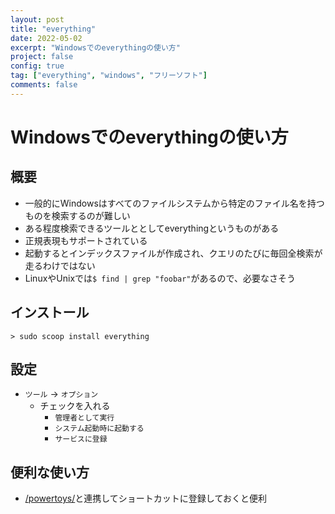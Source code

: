 ```yaml
---
layout: post
title: "everything"
date: 2022-05-02
excerpt: "Windowsでのeverythingの使い方"
project: false
config: true
tag: ["everything", "windows", "フリーソフト"]
comments: false
---
```


# Windowsでのeverythingの使い方

## 概要
 - 一般的にWindowsはすべてのファイルシステムから特定のファイル名を持つものを検索するのが難しい
 - ある程度検索できるツールととしてeverythingというものがある
 - 正規表現もサポートされている
 - 起動するとインデックスファイルが作成され、クエリのたびに毎回全検索が走るわけではない
 - LinuxやUnixでは`$ find | grep "foobar"`があるので、必要なさそう

## インストール

```console
> sudo scoop install everything
```

## 設定
 - `ツール` -> `オプション` 
   - チェックを入れる
     - `管理者として実行`
     - `システム起動時に起動する`
     - `サービスに登録`

## 便利な使い方
 - [/powertoys/](/powertoys/)と連携してショートカットに登録しておくと便利
